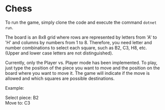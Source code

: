 # Chess
 
To run the game, simply clone the code and execute the command `dotnet run`.

The board is an 8x8 grid where rows are represented by letters from 'A' to 'H' and columns by numbers from 1 to 8. Therefore, you need letter and number combinations to select each square, such as B2, C3, H8, etc. (Upper and lower case letters are not distinguished).

Currently, only the Player vs. Player mode has been implemented. To play, just type the position of the piece you want to move and the position on the board where you want to move it. The game will indicate if the move is allowed and which squares are possible destinations.

Example:

Select piece: B2 <br>
Move to: C3
